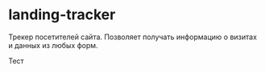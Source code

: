 # landing-tracker
Трекер посетителей сайта. Позволяет получать информацию о визитах и данных из любых форм.

Тест
